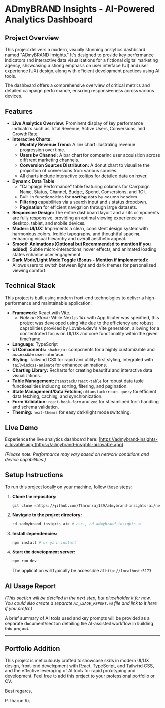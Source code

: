 # ADmyBRAND Insights - AI-Powered Analytics Dashboard

## Project Overview

This project delivers a modern, visually stunning analytics dashboard named "ADmyBRAND Insights." It's designed to provide key performance indicators and interactive data visualizations for a fictional digital marketing agency, showcasing a strong emphasis on user interface (UI) and user experience (UX) design, along with efficient development practices using AI tools.

The dashboard offers a comprehensive overview of critical metrics and detailed campaign performance, ensuring responsiveness across various devices.

## Features

* **Live Analytics Overview:** Prominent display of key performance indicators such as Total Revenue, Active Users, Conversions, and Growth Rate.
* **Interactive Charts:**
    * **Monthly Revenue Trend:** A line chart illustrating revenue progression over time.
    * **Users by Channel:** A bar chart for comparing user acquisition across different marketing channels.
    * **Conversion Sources Distribution:** A donut chart to visualize the proportion of conversions from various sources.
    * All charts include interactive tooltips for detailed data on hover.
* **Dynamic Data Table:**
    * "Campaign Performance" table featuring columns for Campaign Name, Status, Channel, Budget, Spend, Conversions, and ROI.
    * Built-in functionalities for **sorting** data by column headers.
    * **Filtering** capabilities via a search input and a status dropdown.
    * **Pagination** for efficient navigation through large datasets.
* **Responsive Design:** The entire dashboard layout and all its components are fully responsive, providing an optimal viewing experience on desktop, tablet, and mobile devices.
* **Modern UI/UX:** Implements a clean, consistent design system with harmonious colors, legible typography, and thoughtful spacing, enhancing visual hierarchy and overall aesthetic appeal.
* **Smooth Animations (Optional but Recommended to mention if you added):** Subtle micro-interactions, hover effects, and animated loading states enhance user engagement.
* **Dark Mode/Light Mode Toggle (Bonus - Mention if implemented):** Allows users to switch between light and dark themes for personalized viewing comfort.

## Technical Stack

This project is built using modern front-end technologies to deliver a high-performance and maintainable application:

* **Framework:** React with Vite.
    * *Note on Stack:* While Next.js 14+ with App Router was specified, this project was developed using Vite due to the efficiency and robust capabilities provided by Lovable.dev's Vite generation, allowing for a concentrated focus on UI/UX and core functionality within the given timeframe.
* **Language:** TypeScript
* **UI Components:** `shadcn/ui` components for a highly customizable and accessible user interface.
* **Styling:** Tailwind CSS for rapid and utility-first styling, integrated with `tailwindcss-animate` for enhanced animations.
* **Charting Library:** Recharts for creating beautiful and interactive data visualizations.
* **Table Management:** `@tanstack/react-table` for robust data table functionalities including sorting, filtering, and pagination.
* **State Management/Data Fetching:** `@tanstack/react-query` for efficient data fetching, caching, and synchronization.
* **Form Validation:** `react-hook-form` and `zod` for streamlined form handling and schema validation.
* **Theming:** `next-themes` for easy dark/light mode switching.

## Live Demo

Experience the live analytics dashboard here:
[https://admybrand-insights-ai.lovable.app](https://admybrand-insights-ai.lovable.app)

*(Please note: Performance may vary based on network conditions and device capabilities.)*

## Setup Instructions

To run this project locally on your machine, follow these steps:

1.  **Clone the repository:**
    ```bash
    git clone <https://github.com/Tharunraj139/admybrand-insights-ai/new/main>
    ```
2.  **Navigate to the project directory:**
    ```bash
    cd <admybrand_insights_ai> # e.g., cd admybrand-insights-ai
    ```
3.  **Install dependencies:**
    ```bash
    npm install # or yarn install
    ```
4.  **Start the development server:**
    ```bash
    npm run dev
    ```
    The application will typically be accessible at `http://localhost:5173`.


## AI Usage Report

*(This section will be detailed in the next step, but placeholder it for now. You could also create a separate `AI_USAGE_REPORT.md` file and link to it here if you prefer.)*

A brief summary of AI tools used and key prompts will be provided as a separate document/section detailing the AI-assisted workflow in building this project.

---

## Portfolio Addition

This project is meticulously crafted to showcase skills in modern UI/UX design, front-end development with React, TypeScript, and Tailwind CSS, and the effective leveraging of AI tools for rapid prototyping and development. Feel free to add this project to your professional portfolio or CV.

Best regards,

P.Tharun Raj.
